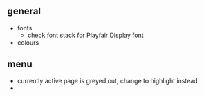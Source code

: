 ## general

* fonts
  * check font stack for Playfair Display font
* colours


## menu

* currently active page is greyed out, change to highlight instead
* 